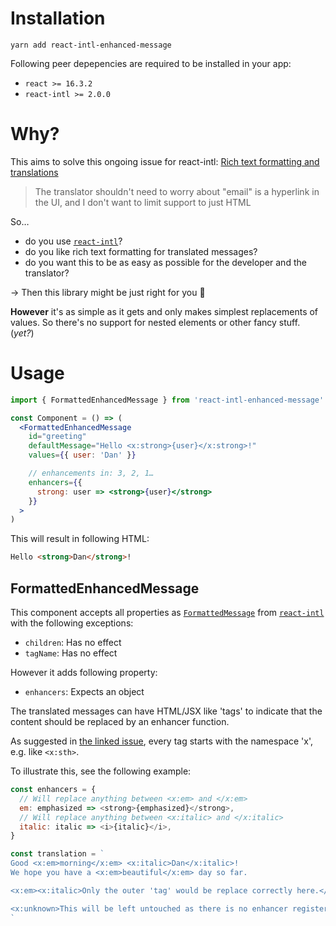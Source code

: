 # Installation

```
yarn add react-intl-enhanced-message
```

Following peer depepencies are required to be installed in your app:

- `react >= 16.3.2`
- `react-intl >= 2.0.0`

# Why?

This aims to solve this ongoing issue for react-intl: [Rich text formatting and translations](https://github.com/yahoo/react-intl/issues/513)

> The translator shouldn't need to worry about "email" is a hyperlink in the UI, and I don't want to limit support to just HTML

So…

- do you use [`react-intl`](https://github.com/yahoo/react-intl)?
- do you like rich text formatting for translated messages?
- do you want this to be as easy as possible for the developer and the translator?

→ Then this library might be just right for you 🥳

**However** it's as simple as it gets and only makes simplest replacements of values. So there's no support for nested elements or other fancy stuff. (_yet?_)

# Usage

```jsx harmony
import { FormattedEnhancedMessage } from 'react-intl-enhanced-message'

const Component = () => (
  <FormattedEnhancedMessage
    id="greeting"
    defaultMessage="Hello <x:strong>{user}</x:strong>!"
    values={{ user: 'Dan' }}

    // enhancements in: 3, 2, 1…
    enhancers={{
      strong: user => <strong>{user}</strong>
    }}
  >
)
```

This will result in following HTML:

```html
Hello <strong>Dan</strong>!
```

## FormattedEnhancedMessage

This component accepts all properties as [`FormattedMessage`](https://github.com/yahoo/react-intl/wiki/Components#formattedmessage) from [`react-intl`](https://github.com/yahoo/react-intl) with the following exceptions:

- `children`: Has no effect
- `tagName`: Has no effect

However it adds following property:

- `enhancers`: Expects an object

The translated messages can have HTML/JSX like 'tags' to indicate that the content should be replaced by an enhancer function.

As suggested in [the linked issue](https://github.com/yahoo/react-intl/issues/513), every tag starts with the namespace 'x', e.g. like `<x:sth>`.

To illustrate this, see the following example:

```js
const enhancers = {
  // Will replace anything between <x:em> and </x:em>
  em: emphasized => <strong>{emphasized}</strong>,
  // Will replace anything between <x:italic> and </x:italic>
  italic: italic => <i>{italic}</i>,
}

const translation = `
Good <x:em>morning</x:em> <x:italic>Dan</x:italic>!
We hope you have a <x:em>beautiful</x:em> day so far.

<x:em><x:italic>Only the outer 'tag' would be replace correctly here.</x:italic></x:em>

<x:unknown>This will be left untouched as there is no enhancer registered for unknown.</x:unknown>
`
```
